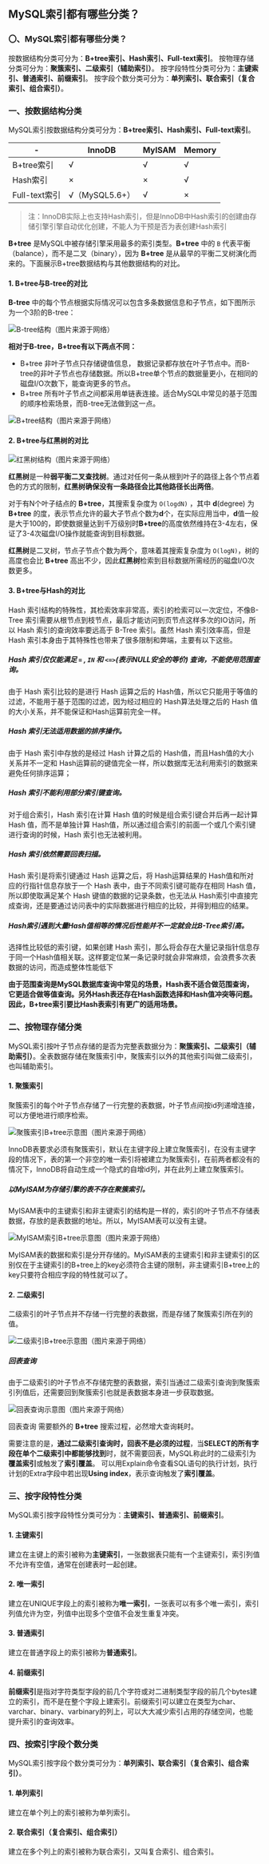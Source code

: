 MySQL索引都有哪些分类？
---

### 〇、MySQL索引都有哪些分类？

按数据结构分类可分为：**B+tree索引、Hash索引、Full-text索引**。
按物理存储分类可分为：**聚簇索引、二级索引（辅助索引）**。
按字段特性分类可分为：**主键索引、普通索引、前缀索引**。
按字段个数分类可分为：**单列索引、联合索引（复合索引、组合索引）**。

### 一、按数据结构分类

MySQL索引按数据结构分类可分为：**B+tree索引、Hash索引、Full-text索引**。

 -| InnoDB | MyISAM | Memory
 -|-|-|-
 B+tree索引|√|√|√
 Hash索引|×|×|√
 Full-text索引|√（MySQL5.6+）|√|×

> 注：InnoDB实际上也支持Hash索引，但是InnoDB中Hash索引的创建由存储引擎引擎自动优化创建，不能人为干预是否为表创建Hash索引

**B+tree** 是MySQL中被存储引擎采用最多的索引类型。**B+tree** 中的 `B` 代表平衡（balance），而不是二叉（binary），因为 **B+tree** 是从最早的平衡二叉树演化而来的。下面展示B+tree数据结构与其他数据结构的对比。

#### 1. B+tree与B-tree的对比

**B-tree** 中的每个节点根据实际情况可以包含多条数据信息和子节点，如下图所示为一个3阶的B-tree：

![B-tree结构（图片来源于网络）](https://md.s1031.cn/xsj/2020_11_1_18031c20f9a4be3e858743ed99f3c144.jpg)

**相对于B-tree，B+tree有以下两点不同：**
* B+tree 非叶子节点只存储键值信息， 数据记录都存放在叶子节点中。而B-tree的非叶子节点也存储数据。所以B+tree单个节点的数据量更小，在相同的磁盘I/O次数下，能查询更多的节点。
* B+tree 所有叶子节点之间都采用单链表连接。适合MySQL中常见的基于范围的顺序检索场景，而B-tree无法做到这一点。

![B+tree结构（图片来源于网络）](https://md.s1031.cn/xsj/2020_11_1_551171d94a69fbbfc00889f8b1f45932.jpg)


#### 2. B+tree与红黑树的对比
![红黑树结构（图片来源于网络）](https://md.s1031.cn/xsj/2020_10_28_2020-10-28_213248.png)

**红黑树**是一种**弱平衡二叉查找树**。通过对任何一条从根到叶子的路径上各个节点着色的方式的限制，**红黑树确保没有一条路径会比其他路径长出两倍**。

对于有N个叶子结点的 **B+tree**，其搜索复杂度为 `O(logdN)` ，其中 **d**(degree) 为 **B+tree** 的度，表示节点允许的最大子节点个数为**d**个，在实际应用当中，**d**值一般是大于100的，即使数据量达到千万级别时**B+tree**的高度依然维持在3-4左右，保证了3-4次磁盘I/O操作就能查询到目标数据。

**红黑树**是二叉树，节点子节点个数为两个，意味着其搜索复杂度为 `O(logN)`，树的高度也会比 **B+tree** 高出不少，因此**红黑树**检索到目标数据所需经历的磁盘I/O次数更多。


#### 3. B+tree与Hash的对比

Hash 索引结构的特殊性，其检索效率非常高，索引的检索可以一次定位，不像B-Tree 索引需要从根节点到枝节点，最后才能访问到页节点这样多次的IO访问，所以 Hash 索引的查询效率要远高于 B-Tree 索引。虽然 Hash 索引效率高，但是 Hash 索引本身由于其特殊性也带来了很多限制和弊端，主要有以下这些。

##### Hash 索引仅仅能满足 `=` , `IN` 和 `<=>`(表示NULL安全的等价) 查询，不能使用范围查询。

由于 Hash 索引比较的是进行 Hash 运算之后的 Hash值，所以它只能用于等值的过滤，不能用于基于范围的过滤，因为经过相应的 Hash算法处理之后的 Hash 值的大小关系，并不能保证和Hash运算前完全一样。

##### Hash 索引无法适用数据的排序操作。

由于 Hash 索引中存放的是经过 Hash 计算之后的 Hash值，而且Hash值的大小关系并不一定和 Hash运算前的键值完全一样，所以数据库无法利用索引的数据来避免任何排序运算；

##### Hash 索引不能利用部分索引键查询。

对于组合索引，Hash 索引在计算 Hash 值的时候是组合索引键合并后再一起计算 Hash 值，而不是单独计算 Hash值，所以通过组合索引的前面一个或几个索引键进行查询的时候，Hash 索引也无法被利用。

##### Hash 索引依然需要回表扫描。

Hash 索引是将索引键通过 Hash 运算之后，将 Hash运算结果的 Hash值和所对应的行指针信息存放于一个 Hash 表中，由于不同索引键可能存在相同 Hash 值，所以即使取满足某个 Hash 键值的数据的记录条数，也无法从 Hash索引中直接完成查询，还是要通过访问表中的实际数据进行相应的比较，并得到相应的结果。

##### Hash索引遇到大量Hash值相等的情况后性能并不一定就会比B-Tree索引高。

选择性比较低的索引键，如果创建 Hash 索引，那么将会存在大量记录指针信息存于同一个Hash值相关联。这样要定位某一条记录时就会非常麻烦，会浪费多次表数据的访问，而造成整体性能低下

**由于范围查询是MySQL数据库查询中常见的场景，Hash表不适合做范围查询，它更适合做等值查询。另外Hash表还存在Hash函数选择和Hash值冲突等问题。因此，B+tree索引要比Hash表索引有更广的适用场景。**


### 二、按物理存储分类

MySQL索引按叶子节点存储的是否为完整表数据分为：**聚簇索引、二级索引（辅助索引）**。全表数据存储在聚簇索引中，聚簇索引以外的其他索引叫做二级索引，也叫辅助索引。

#### 1. 聚簇索引

聚簇索引的每个叶子节点存储了一行完整的表数据，叶子节点间按id列递增连接，可以方便地进行顺序检索。

![聚簇索引B+tree示意图（图片来源于网络）](https://md.s1031.cn/xsj/2020_11_2_2020-10-28_220510.png)

InnoDB表要求必须有聚簇索引，默认在主键字段上建立聚簇索引，在没有主键字段的情况下，表的第一个非空的唯一索引将被建立为聚簇索引，在前两者都没有的情况下，InnoDB将自动生成一个隐式的自增id列，并在此列上建立聚簇索引。

##### 以MyISAM为存储引擎的表不存在聚簇索引。

MyISAM表中的主键索引和非主键索引的结构是一样的，索引的叶子节点不存储表数据，存放的是表数据的地址。所以，MyISAM表可以没有主键。

![MyISAM索引B+tree示意图（图片来源于网络）](https://md.s1031.cn/xsj/2020_11_2_MyISAM索引结构.png)

MyISAM表的数据和索引是分开存储的。MyISAM表的主键索引和非主键索引的区别仅在于主键索引的B+tree上的key必须符合主键的限制，非主键索引B+tree上的key只要符合相应字段的特性就可以了。

#### 2. 二级索引

二级索引的叶子节点并不存储一行完整的表数据，而是存储了聚簇索引所在列的值。

![二级索引B+tree示意图（图片来源于网络）](https://md.s1031.cn/xsj/2020_11_2_2020-10-28_220651.png)

##### 回表查询

由于二级索引的叶子节点不存储完整的表数据，索引当通过二级索引查询到聚簇索引列值后，还需要回到聚簇索引也就是表数据本身进一步获取数据。

![回表查询示意图（图片来源于网络）](https://md.s1031.cn/xsj/2020_11_2_2020-10-28_221107.png)

回表查询 需要额外的 **B+tree** 搜索过程，必然增大查询耗时。

需要注意的是，**通过二级索引查询时，回表不是必须的过程**，当**SELECT的所有字段在单个二级索引中都能够找到**时，就不需要回表，MySQL称此时的二级索引为**覆盖索引**或触发了**索引覆盖**。
可以用Explain命令查看SQL语句的执行计划，执行计划的Extra字段中若出现**Using index**，表示查询触发了**索引覆盖**。

### 三、按字段特性分类

MySQL索引按字段特性分类可分为：**主键索引、普通索引、前缀索引**。

#### 1. 主键索引

建立在主键上的索引被称为**主键索引**，一张数据表只能有一个主键索引，索引列值不允许有空值，通常在创建表时一起创建。

#### 2. 唯一索引

建立在UNIQUE字段上的索引被称为**唯一索引**，一张表可以有多个唯一索引，索引列值允许为空，列值中出现多个空值不会发生重复冲突。

#### 3. 普通索引

建立在普通字段上的索引被称为**普通索引**。

#### 4. 前缀索引

**前缀索引**是指对字符类型字段的前几个字符或对二进制类型字段的前几个bytes建立的索引，而不是在整个字段上建索引。前缀索引可以建立在类型为char、varchar、binary、varbinary的列上，可以大大减少索引占用的存储空间，也能提升索引的查询效率。

### 四、按索引字段个数分类

MySQL索引按字段个数分类可分为：**单列索引、联合索引（复合索引、组合索引）**。

#### 1. 单列索引

建立在单个列上的索引被称为单列索引。

#### 2. 联合索引（复合索引、组合索引）

建立在多个列上的索引被称为联合索引，又叫复合索引、组合索引。
